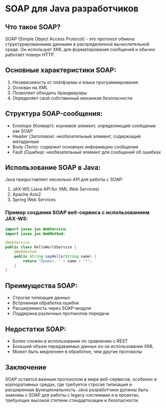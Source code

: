 # SOAP для Java разработчиков

## Что такое SOAP?

SOAP (Simple Object Access Protocol) - это протокол обмена структурированными данными в распределенной вычислительной среде. Он использует XML для форматирования сообщений и обычно работает поверх HTTP.

## Основные характеристики SOAP:

1. Независимость от платформы и языка программирования
2. Основан на XML
3. Позволяет обходить брандмауэры
4. Определяет свой собственный механизм безопасности

## Структура SOAP-сообщения:

- Envelope (Конверт): корневой элемент, определяющий сообщение как SOAP
- Header (Заголовок): необязательный элемент, содержащий метаданные
- Body (Тело): содержит основную информацию сообщения
- Fault (Ошибка): необязательный элемент для сообщений об ошибках

## Использование SOAP в Java:

Java предоставляет несколько API для работы с SOAP:

1. JAX-WS (Java API for XML Web Services)
2. Apache Axis2
3. Spring Web Services

### Пример создания SOAP веб-сервиса с использованием JAX-WS:

```java
import javax.jws.WebService;
import javax.jws.WebMethod;

@WebService
public class HelloWorldService {
    @WebMethod
    public String sayHello(String name) {
        return "Привет, " + name + "!";
    }
}
```

## Преимущества SOAP:

- Строгая типизация данных
- Встроенная обработка ошибок
- Расширяемость через SOAP-модули
- Поддержка различных протоколов передачи

## Недостатки SOAP:

- Более сложен в использовании по сравнению с REST
- Больший объем передаваемых данных из-за использования XML
- Может быть медленнее в обработке, чем другие протоколы

## Заключение

SOAP остается важным протоколом в мире веб-сервисов, особенно в корпоративных средах, где требуется строгая типизация и расширенная функциональность. Java разработчики должны быть знакомы с SOAP для работы с legacy-системами и в проектах, требующих высокой степени стандартизации и безопасности.
